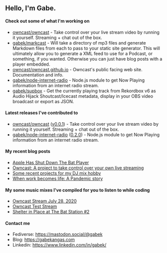 ## Hello, I'm Gabe.

#### Check out some of what I'm working on

- [owncast/owncast](https://github.com/owncast/owncast) - Take control over your live stream video by running it yourself.  Streaming &#43; chat out of the box.
- [gabek/markcast](https://github.com/gabek/markcast) - Will take a directory of mp3 files and generate Markdown files from each to pass to your static site generator.  This will ultimately allow you to generate a XML feed to use for a Podcast, or something, if you wanted.  Otherwise you can just have blog posts with a player embedded.
- [owncast/owncast.github.io](https://github.com/owncast/owncast.github.io) - Owncast&#39;s public facing web site.  Documentation and info.
- [gabek/node-internet-radio](https://github.com/gabek/node-internet-radio) - Node.js module to get Now Playing information from an internet radio stream.
- [gabek/supbox](https://github.com/gabek/supbox) - Get the currently playing track from Rekordbox v6 as Audio Hijack Shoutcast/Icecast metadata, display in your OBS video broadcast or export as JSON.

#### Latest releases I've contributed to

- [owncast/owncast](https://github.com/owncast/owncast) ([v0.0.1](https://github.com/owncast/owncast/releases/tag/v0.0.1)) - Take control over your live stream video by running it yourself.  Streaming &#43; chat out of the box.
- [gabek/node-internet-radio](https://github.com/gabek/node-internet-radio) ([0.2.0](https://github.com/gabek/node-internet-radio/releases/tag/0.2.0)) - Node.js module to get Now Playing information from an internet radio stream.

#### My recent blog posts

- [Apple Has Shut Down The Bat Player](https://gabekangas.com/blog/2020/08/apple-has-shut-down-the-bat-player/)
- [Owncast: A project to take control over your own live streaming](https://gabekangas.com/blog/2020/06/owncast-a-project-to-take-control-over-your-own-live-streaming/)
- [Some recent projects for my DJ mix hobby](https://gabekangas.com/blog/2020/05/some-recent-projects-for-my-dj-mix-hobby/)
- [When work becomes life: A Pandemic story](https://gabekangas.com/blog/2020/03/when-work-becomes-life-a-pandemic-story/)

#### My some music mixes I've compiled for you to listen to while coding

- [Owncast Stream July 28, 2020](https://gabekangas.com/mixes/owncast-stream-july-28-2020/owncast-stream-july-28-2020/)
- [Owncast Test Stream](https://gabekangas.com/mixes/owncast-test-stream-2020-07-07/owncast-test-stream-2020-07-07/)
- [Shelter in Place at The Bat Station #2](https://gabekangas.com/mixes/shelter-in-place-at-the-bat-station-2-may-13-2020/shelter-in-place-at-the-bat-station-2/)

#### Contact me

- Fediverse: https://mastodon.social/@gabek
- Blog: https://gabekangas.com
- Linkedin: https://www.linkedin.com/in/gabek/
